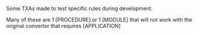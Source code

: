 Some TXAs made to test specific rules during development.

Many of these are 1 [PROCEDURE] or 1 [MODULE] that will not work with the original convertor that requires [APPLICATION]

